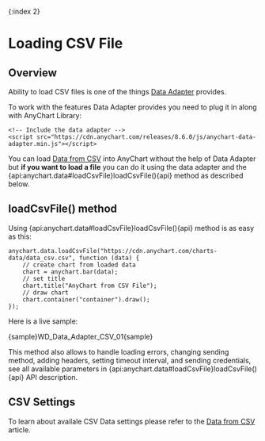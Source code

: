{:index 2}
# Loading CSV File

## Overview

Ability to load CSV files is one of the things [Data Adapter](Overview) provides.

To work with the features Data Adapter provides you need to plug it in along with AnyChart Library:

```
<!-- Include the data adapter -->
<script src="https://cdn.anychart.com/releases/8.6.0/js/anychart-data-adapter.min.js"></script>
```

You can load [Data from CSV](../Data_From_CSV) into AnyChart without the help of Data Adapter but **if you want to load a file** you can do it using the data adapter and the {api:anychart.data#loadCsvFile}loadCsvFile(){api} method as described below.

## loadCsvFile() method

Using {api:anychart.data#loadCsvFile}loadCsvFile(){api} method is as easy as this:

```
anychart.data.loadCsvFile("https://cdn.anychart.com/charts-data/data_csv.csv", function (data) {
	// create chart from loaded data
	chart = anychart.bar(data);
	// set title
	chart.title("AnyChart from CSV File");
	// draw chart
	chart.container("container").draw();
});
```

Here is a live sample:

{sample}WD\_Data\_Adapter\_CSV\_01{sample}

This method also allows to handle loading errors, changing sending method, adding headers, setting timeout interval, and sending credentials, see all available parameters in {api:anychart.data#loadCsvFile}loadCsvFile(){api} API description.

## CSV Settings

To learn about availale CSV Data settings please refer to the [Data from CSV](../Data_From_CSV) article.